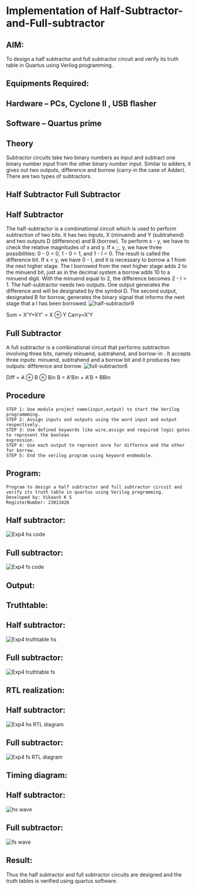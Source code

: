 # Implementation of Half-Subtractor-and-Full-subtractor
## AIM:
To design a half subtractor and full subtractor circuit and verify its truth table in Quartus using Verilog programming.

## Equipments Required:
## Hardware – PCs, Cyclone II , USB flasher
## Software – Quartus prime
## Theory
Subtractor circuits take two binary numbers as input and subtract one binary number input from the other binary number input. Similar to adders, it gives out two outputs, difference and borrow (carry-in the case of Adder). There are two types of subtractors.

## Half Subtractor Full Subtractor
## Half Subtractor
The half-subtractor is a combinational circuit which is used to perform subtraction of two bits. It has two inputs, X (minuend) and Y (subtrahend) and two outputs D (difference) and B (borrow). To perform x - y, we have to check the relative magnitudes of x and y. If x ;;, y, we have three possibilities: 0 - 0 = 0, 1 - 0 = 1, and 1 - I = 0. The result is called the difference bit. If x < y, we have 0 - I, and it is necessary to borrow a 1 from the next higher stage. The I borrowed from the next higher stage adds 2 to the minuend bit, just as in the decimal system a borrow adds 10 to a minuend digit. With the minuend equal to 2, the difference becomes 2 - I = 1. The half-subtractor needs two outputs. One output generates the difference and will be designated by the symbol D. The second output, designated B for borrow, generates the binary signal that informs the next stage that a I has been borrowed.
![half-subtractor9](https://user-images.githubusercontent.com/36288975/166112538-58c3bc7c-ee5d-4e6a-ac8d-8e8328efe27a.png)


Sum = X'Y+XY' = X ⊕ Y
Carry=X'Y

## Full Subtractor
A full subtractor is a combinational circuit that performs subtraction involving three bits, namely minuend, subtrahend, and borrow-in . It accepts three inputs: minuend, subtrahend and a borrow bit and it produces two outputs: difference and borrow. 
![full-subtractor6](https://user-images.githubusercontent.com/36288975/166112541-24c68359-3de8-4674-ae22-8272ffc385ed.png)


Diff = A ⊕ B ⊕ Bin B = A'Bin + A'B + BBin

## Procedure
~~~
STEP 1: Use module project name(input,output) to start the Verilog programmming.
STEP 2: Assign inputs and outputs using the word input and output respectively.
STEP 3: Use defined keywords like wire,assign and required logic gates to represent the boolean
expression.
STEP 4: Use each output to represnt onre for differnce and the other for borrow.
STEP 5: End the verilog program using keyword endmodule.
~~~
## Program:
~~~
Program to design a half subtractor and full subtractor circuit and verify its truth table in quartus using Verilog programming.
Developed by: Vikaash K S
RegisterNumber: 23013426
~~~
## Half subtractor:
![Exp4 hs code](https://github.com/Vikaash19/Experiment--04-Half-Subtractor-and-Full-subtractor/assets/148514589/e0ed339f-3088-49e3-9a03-973697c696d3)

## Full subtractor:
![Exp4 fs code](https://github.com/Vikaash19/Experiment--04-Half-Subtractor-and-Full-subtractor/assets/148514589/98b1c763-b131-43dc-a69b-928450169857)

## Output:
## Truthtable:
## Half subtractor:
![Exp4 truthtable hs](https://github.com/Vikaash19/Experiment--04-Half-Subtractor-and-Full-subtractor/assets/148514589/ad3a3ce7-0f64-417a-b964-458e7b97e1f5)

## Full subtractor:
![Exp4 truthtable fs](https://github.com/Vikaash19/Experiment--04-Half-Subtractor-and-Full-subtractor/assets/148514589/666a24a0-b60e-4b54-ac59-82d8b9e66c82)

##  RTL realization:
## Half subtractor:
![Exp4 hs RTL diagram](https://github.com/Vikaash19/Experiment--04-Half-Subtractor-and-Full-subtractor/assets/148514589/d0c6a758-052b-4f26-81b7-93e96c8e945f)

## Full subtractor:
![Exp4 fs RTL diagram](https://github.com/Vikaash19/Experiment--04-Half-Subtractor-and-Full-subtractor/assets/148514589/dd890d46-d0fd-40a2-a9ab-7eeab18b4e68)

## Timing diagram: 
## Half subtractor:
![hs wave](https://github.com/Vikaash19/Experiment--04-Half-Subtractor-and-Full-subtractor/assets/148514589/28a8b447-971a-4e1a-b5a8-d6a1d81b3f7c)

## Full subtractor:
![fs wave](https://github.com/Vikaash19/Experiment--04-Half-Subtractor-and-Full-subtractor/assets/148514589/38732de1-6440-47b2-b63a-205fd6a59408)

## Result:
Thus the half subtractor and full subtractor circuits are designed and the truth tables is verified using quartus software.
